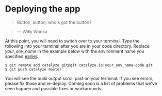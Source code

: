 # Deploying the app

> Button, button, who's got the button?

> — Willy Wonka

At this point, you will need to switch over to your terminal. Type the following into your terminal after you are in your code directory. Replace *your_env_name* in the example below with the environment name you specified [earlier](./environment_name.html).

```
$ git remote add catalyze git@git.catalyze.io:your_env_name-code.git
$ git push catalyze master
```

You will see the build output scroll past on your terminal. If you see errors, please fix those and re-deploy. Coming soon is a list of problems that we've seen happen and possible fixes or workarounds.
